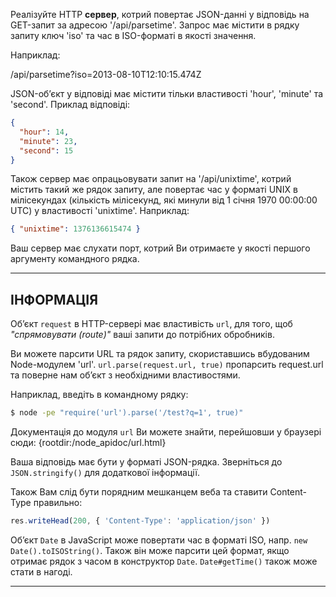 Реалізуйте HTTP **сервер**, котрий повертає JSON-данні у відповідь на GET-запит за адресою '/api/parsetime'. Запрос має містити в рядку запиту ключ 'iso' та час в ISO-форматі в якості значення.

Наприклад:

  /api/parsetime?iso=2013-08-10T12:10:15.474Z

JSON-об’єкт у відповіді має містити тільки властивості 'hour', 'minute' та 'second'. Приклад відповіді:

```json
{
  "hour": 14,
  "minute": 23,
  "second": 15
}
```

Також сервер має опрацьовувати запит на '/api/unixtime', котрий містить такий же рядок запиту, але повертає час у форматі UNIX в мілісекундах (кількість мілісекунд, які минули від 1 січня 1970 00:00:00 UTC) у властивості 'unixtime'. Наприклад:

```json
{ "unixtime": 1376136615474 }
```

Ваш сервер має слухати порт, котрий Ви отримаєте у якості першого аргументу командного рядка.

----------------------------------------------------------------------
## ІНФОРМАЦІЯ

Об’єкт `request` в HTTP-сервері має властивість `url`, для того, щоб *"спрямовувати (route)"* ваші запити до потрібних обробників.

Ви можете парсити URL та рядок запиту, скориставшись вбудованим Node-модулем 'url'. `url.parse(request.url, true)` пропарсить request.url та поверне нам об’єкт з необхідними властивостями.

Наприклад, введіть в командному рядку:

```sh
$ node -pe "require('url').parse('/test?q=1', true)"
```

Документація до модуля `url` Ви можете знайти, перейшовши у браузері сюди:
  {rootdir:/node_apidoc/url.html}

Ваша відповідь має бути у форматі JSON-рядка. Зверніться до `JSON.stringify()` для додаткової інформації.

Також Вам слід бути порядним мешканцем веба та ставити Content-Type правильно:

```js
res.writeHead(200, { 'Content-Type': 'application/json' })
```

Об’єкт `Date` в JavaScript може повертати час в форматі ISO, напр. `new Date().toISOString()`. Також він може парсити цей формат, якщо отримає рядок з часом в конструктор `Date`. `Date#getTime()` також може стати в нагоді.

----------------------------------------------------------------------
